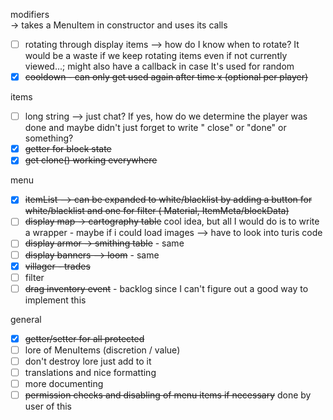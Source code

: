 modifiers 
  <br> -> takes a MenuItem in constructor and uses its calls
- [ ]  rotating through display items --> how do I know when to rotate? It would be a waste if we keep rotating items
  even if not currently viewed...; might also have a callback in case It's used for random
- [X] ~~cooldown - can only get used again after time x (optional per player)~~

items

- [ ] long string --> just chat? If yes, how do we determine the player was done and maybe didn't just forget to write "
  close" or "done" or something?
- [X] ~~getter for block state~~
- [X] ~~get clone() working everywhere~~

menu

- [X] ~~itemList --> can be expanded to white/blacklist by adding a button for white/blacklist and one for filter (
  Material, ItemMeta/blockData)~~
- [ ] ~~display map -> cartography table~~  cool idea, but all I would do is to write a wrapper - maybe if i could load
  images --> have to look into turis code
- [ ] ~~display armor -> smithing table~~ - same
- [ ] ~~display banners --> loom~~ - same
- [X] ~~villager - trades~~
- [ ] filter
- [ ] ~~drag inventory event~~ - backlog since I can't figure out a good way to implement this

general

- [X] ~~getter/setter for all protected~~
- [ ] lore of MenuItems (discretion / value)
- [ ] don't destroy lore just add to it
- [ ] translations and nice formatting
- [ ] more documenting
- [ ] ~~permission checks and disabling of menu items if necessary~~ done by user of this